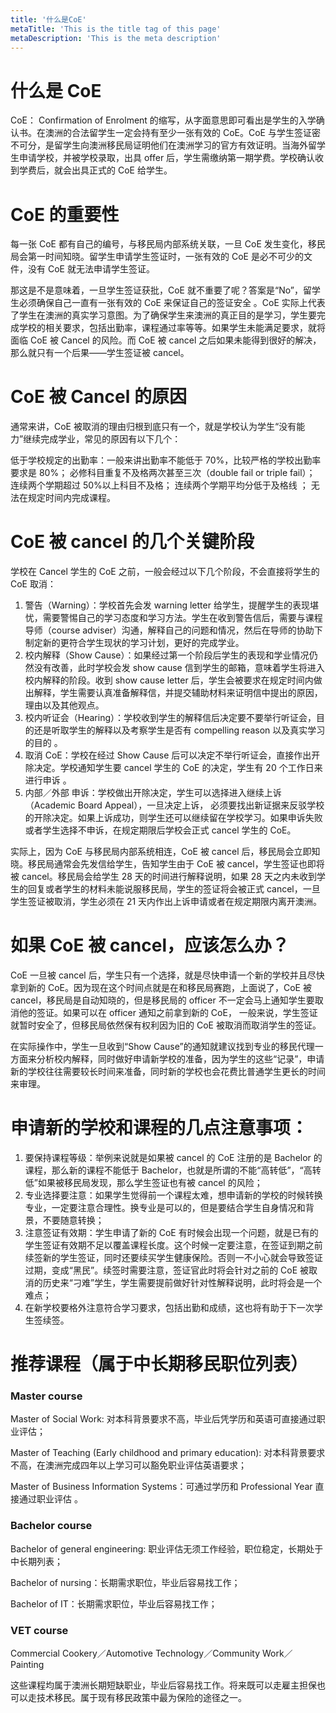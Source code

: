 ```yaml
---
title: '什么是CoE'
metaTitle: 'This is the title tag of this page'
metaDescription: 'This is the meta description'
---
```


# 什么是 CoE

CoE： Confirmation of Enrolment 的缩写，从字面意思即可看出是学生的入学确认书。在澳洲的合法留学生一定会持有至少一张有效的 CoE。CoE 与学生签证密不可分，是留学生向澳洲移民局证明他们在澳洲学习的官方有效证明。当海外留学生申请学校，并被学校录取，出具 offer 后，学生需缴纳第一期学费。学校确认收到学费后，就会出具正式的 CoE 给学生。

# CoE 的重要性

每一张 CoE 都有自己的编号，与移民局内部系统关联，一旦 CoE 发生变化，移民局会第一时间知晓。留学生申请学生签证时，一张有效的 CoE 是必不可少的文件，没有 CoE 就无法申请学生签证。

那这是不是意味着，一旦学生签证获批，CoE 就不重要了呢？答案是“No”，留学生必须确保自己一直有一张有效的 CoE 来保证自己的签证安全 。CoE 实际上代表了学生在澳洲的真实学习意图。为了确保学生来澳洲的真正目的是学习，学生要完成学校的相关要求，包括出勤率，课程通过率等等。如果学生未能满足要求，就将面临 CoE 被 Cancel 的风险。而 CoE 被 cancel 之后如果未能得到很好的解决，那么就只有一个后果——学生签证被 cancel。

# CoE 被 Cancel 的原因

通常来讲，CoE 被取消的理由归根到底只有一个，就是学校认为学生“没有能力”继续完成学业，常见的原因有以下几个：

低于学校规定的出勤率：一般来讲出勤率不能低于 70%，比较严格的学校出勤率要求是 80%；
必修科目重复不及格两次甚至三次（double fail or triple fail）；
连续两个学期超过 50%以上科目不及格；
连续两个学期平均分低于及格线 ；
无法在规定时间内完成课程。

# CoE 被 cancel 的几个关键阶段

学校在 Cancel 学生的 CoE 之前，一般会经过以下几个阶段，不会直接将学生的 CoE 取消：

1. 警告（Warning）：学校首先会发 warning letter 给学生，提醒学生的表现堪忧，需要警惕自己的学习态度和学习方法。学生在收到警告信后，需要与课程导师（course adviser）沟通，解释自己的问题和情况，然后在导师的协助下制定新的更符合学生现状的学习计划，更好的完成学业。
2. 校内解释（Show Cause）：如果经过第一个阶段后学生的表现和学业情况仍然没有改善，此时学校会发 show cause 信到学生的邮箱，意味着学生将进入校内解释的阶段。收到 show cause letter 后，学生会被要求在规定时间内做出解释，学生需要认真准备解释信，并提交辅助材料来证明信中提出的原因，理由以及其他观点。
3. 校内听证会（Hearing）：学校收到学生的解释信后决定要不要举行听证会，目的还是听取学生的解释以及考察学生是否有 compelling reason 以及真实学习的目的 。
4. 取消 CoE：学校在经过 Show Cause 后可以决定不举行听证会，直接作出开除决定。学校通知学生要 cancel 学生的 CoE 的决定，学生有 20 个工作日来进行申诉 。
5. 内部／外部 申诉：学校做出开除决定，学生可以选择进入继续上诉（Academic Board Appeal），一旦决定上诉， 必须要找出新证据来反驳学校的开除决定。如果上诉成功，则学生还可以继续留在学校学习。如果申诉失败或者学生选择不申诉，在规定期限后学校会正式 cancel 学生的 CoE。

实际上，因为 CoE 与移民局内部系统相连，CoE 被 cancel 后，移民局会立即知晓。移民局通常会先发信给学生，告知学生由于 CoE 被 cancel，学生签证也即将被 cancel。移民局会给学生 28 天的时间进行解释说明，如果 28 天之内未收到学生的回复或者学生的材料未能说服移民局，学生的签证将会被正式 cancel，一旦学生签证被取消，学生必须在 21 天内作出上诉申请或者在规定期限内离开澳洲。

# 如果 CoE 被 cancel，应该怎么办？

CoE 一旦被 cancel 后，学生只有一个选择，就是尽快申请一个新的学校并且尽快拿到新的 CoE。因为现在这个时间点就是在和移民局赛跑，上面说了，CoE 被 cancel，移民局是自动知晓的，但是移民局的 officer 不一定会马上通知学生要取消他的签证。如果可以在 officer 通知之前拿到新的 CoE， 一般来说，学生签证就暂时安全了，但移民局依然保有权利因为旧的 CoE 被取消而取消学生的签证。

在实际操作中，学生一旦收到“Show Cause”的通知就建议找到专业的移民代理一方面来分析校内解释，同时做好申请新学校的准备，因为学生的这些“记录”，申请新的学校往往需要较长时间来准备，同时新的学校也会花费比普通学生更长的时间来审理。

# 申请新的学校和课程的几点注意事项：

1. 要保持课程等级：举例来说就是如果被 cancel 的 CoE 注册的是 Bachelor 的课程，那么新的课程不能低于 Bachelor，也就是所谓的不能“高转低”，“高转低”如果被移民局发现，那么学生签证也有被 cancel 的风险；
2. 专业选择要注意：如果学生觉得前一个课程太难，想申请新的学校的时候转换专业，一定要注意合理性。换专业是可以的，但是要结合学生自身情况和背景，不要随意转换；
3. 注意签证有效期：学生申请了新的 CoE 有时候会出现一个问题，就是已有的学生签证有效期不足以覆盖课程长度。这个时候一定要注意，在签证到期之前续签新的学生签证，同时还要续买学生健康保险。否则一不小心就会导致签证过期，变成“黑民”。续签时需要注意，签证官此时将会针对之前的 CoE 被取消的历史来“刁难”学生，学生需要提前做好针对性解释说明，此时将会是一个难点；
4. 在新学校要格外注意符合学习要求，包括出勤和成绩，这也将有助于下一次学生签续签。

# 推荐课程（属于中长期移民职位列表）

### Master course

Master of Social Work: 对本科背景要求不高，毕业后凭学历和英语可直接通过职业评估；

Master of Teaching (Early childhood and primary education): 对本科背景要求不高，在澳洲完成四年以上学习可以豁免职业评估英语要求；

Master of Business Information Systems：可通过学历和 Professional Year 直接通过职业评估 。

### Bachelor course

Bachelor of general engineering: 职业评估无须工作经验，职位稳定，长期处于中长期列表；

Bachelor of nursing：长期需求职位，毕业后容易找工作；

Bachelor of IT：长期需求职位，毕业后容易找工作；

### VET course

Commercial Cookery／Automotive Technology／Community Work／Painting

这些课程均属于澳洲长期短缺职业，毕业后容易找工作。将来既可以走雇主担保也可以走技术移民。属于现有移民政策中最为保险的途径之一。
